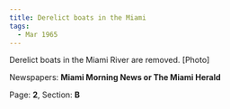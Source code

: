 ```yaml
---  
title: Derelict boats in the Miami  
tags:  
  - Mar 1965  
---  
```

  
Derelict boats in the Miami River are removed. [Photo]  
  
Newspapers: **Miami Morning News or The Miami Herald**  
  
Page: **2**, Section: **B** 

